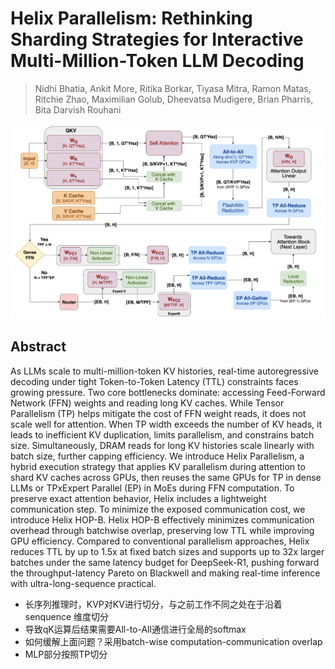 # Helix Parallelism: Rethinking Sharding Strategies for Interactive Multi-Million-Token LLM Decoding

> Nidhi Bhatia, Ankit More, Ritika Borkar, Tiyasa Mitra, Ramon Matas, Ritchie Zhao, Maximilian Golub, Dheevatsa Mudigere, Brian Pharris, Bita Darvish Rouhani

<p align="center">
<img src="fig4.png" width="600" title="blank">
</p>

## Abstract

As LLMs scale to multi-million-token KV histories, real-time autoregressive
decoding under tight Token-to-Token Latency (TTL) constraints faces growing
pressure. Two core bottlenecks dominate: accessing Feed-Forward Network (FFN)
weights and reading long KV caches. While Tensor Parallelism (TP) helps
mitigate the cost of FFN weight reads, it does not scale well for attention.
When TP width exceeds the number of KV heads, it leads to inefficient KV
duplication, limits parallelism, and constrains batch size. Simultaneously,
DRAM reads for long KV histories scale linearly with batch size, further
capping efficiency.
  We introduce Helix Parallelism, a hybrid execution strategy that applies KV
parallelism during attention to shard KV caches across GPUs, then reuses the
same GPUs for TP in dense LLMs or TPxExpert Parallel (EP) in MoEs during FFN
computation. To preserve exact attention behavior, Helix includes a lightweight
communication step. To minimize the exposed communication cost, we introduce
Helix HOP-B. Helix HOP-B effectively minimizes communication overhead through
batchwise overlap, preserving low TTL while improving GPU efficiency. Compared
to conventional parallelism approaches, Helix reduces TTL by up to 1.5x at
fixed batch sizes and supports up to 32x larger batches under the same latency
budget for DeepSeek-R1, pushing forward the throughput-latency Pareto on
Blackwell and making real-time inference with ultra-long-sequence practical.

- 长序列推理时，KVP对KV进行切分，与之前工作不同之处在于沿着senquence 维度切分
- 导致qK运算后结果需要All-to-All通信进行全局的softmax
- 如何缓解上面问题？采用batch-wise computation-communication overlap
- MLP部分按照TP切分
